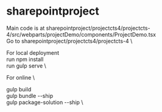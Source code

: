 # sharepointproject 
Main code is at sharepointproject/projectcts4/projectcts-4/src/webparts/projectDemo/components/ProjectDemo.tsx  \
Go to sharepointproject/projectcts4/projectcts-4   \

For local deployment    \
run npm install     \
run gulp serve  \


For online \

gulp build \
gulp bundle --ship \
gulp package-solution  --ship \





